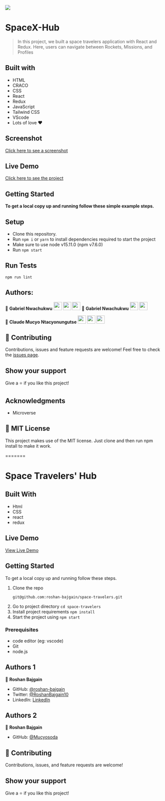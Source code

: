 
![](https://img.shields.io/badge/Microverse-blueviolet)
# SpaceX-Hub
> In this project, we built a space travelers application with React and Redux. Here, users can navigate between Rockets, Missions, and Profiles
## Built with
- HTML
- CRACO
- CSS
- React
- Redux
- JavaScript
- Tailwind CSS
- VScode
- Lots of love :heart:
## Screenshot
[Click here to see a screenshot](<img width="1440" alt="Screen Shot 2021-11-27 at 6 43 52 AM" src="https://user-images.githubusercontent.com/62937819/143659785-7746b52e-3a7b-495b-a550-16aeead6648c.png">
)
## Live Demo
[Click here to see the project](https://spacexapi-demo.netlify.app/)
## Getting Started
**To get a local copy up and running follow these simple example steps.**
## Setup
- Clone this repository.
- Run ``npm i`` or ``yarn`` to install dependencies required to start the project
- Make sure to use node v15.11.0 (npm v7.6.0)
- Run ``npm start``
## Run Tests
```
npm run lint
```
## Authors:
👤 **Gabriel Nwachukwu**
[<code><img height="26" src="https://cdn.iconscout.com/icon/free/png-256/github-153-675523.png"></code>](https://github.com/gabrielcoder247)
[<code><img height="26" src="https://upload.wikimedia.org/wikipedia/commons/thumb/c/c9/Linkedin.svg/1200px-Linkedin.svg.png"></code>](https://www.linkedin.com/in/gabriel-nwachukwu/)
 <a href="mailto:gabrielcoder247@gmail.com?subject=Hey Gabriel?"><img height="26" src="https://cdn.worldvectorlogo.com/logos/official-gmail-icon-2020-.svg"></a>
 👤 **Gabriel Nwachukwu**
[<code><img height="26" src="https://cdn.iconscout.com/icon/free/png-256/github-153-675523.png"></code>](https://github.com/gabrielcoder247)
[<code><img height="26" src="https://upload.wikimedia.org/wikipedia/commons/thumb/c/c9/Linkedin.svg/1200px-Linkedin.svg.png"></code>](https://www.linkedin.com/in/gabriel-nwachukwu/)

 👤 **Claude Mucyo Ntacyonungutse**
[<code><img height="26" src="https://cdn.iconscout.com/icon/free/png-256/github-153-675523.png"></code>](https://github.com/Mucyosoda)
[<code><img height="26" src="https://upload.wikimedia.org/wikipedia/sco/thumb/9/9f/Twitter_bird_logo_2012.svg/1200px-Twitter_bird_logo_2012.svg.png"></code>]( https://twitter.com/ClaudeMucyo1)
 <a href="mailto:mucyosofa@gmail.com?subject=Hey Mucyo!"><img height="26" src="https://cdn.worldvectorlogo.com/logos/official-gmail-icon-2020-.svg"></a>

## 🤝 Contributing
Contributions, issues and feature requests are welcome!
Feel free to check the [issues page](https://github.com/nikoescobal/space-travelers/issues).
## Show your support
Give a ⭐️ if you like this project!
## Acknowledgments
- Microverse
## 📝 MIT License
This project makes use of the MIT license.
Just clone and then run npm install to make it work.




=======
# Space Travelers' Hub

## Built With
- Html
- CSS
- react
- redux

## Live Demo

[View Live Demo]()

## Getting Started

To get a local copy up and running follow these steps.

1. Clone the repo
   ```
   git@github.com:roshan-bajgain/space-travelers.git
   ```
2. Go to project directory `cd space-travelers`
3. Install project requirements `npm install`
4. Start the project using `npm start`


### Prerequisites

- code editor (eg: vscode)
- Git
- node.js

## Authors 1

👤 **Roshan Bajgain**

- GitHub: [@roshan-bajgain](https://github.com/roshan-bajgain)
- Twitter: [@RoshanBajgain10](https://twitter.com/RoshanBajgain10)
- LinkedIn: [LinkedIn](https://www.linkedin.com/in/roshan-bazgain/)

## Authors 2

👤 **Roshan Bajgain**

- GitHub: [@Mucyosoda](https://github.com/Mucyosoda)


## 🤝 Contributing

Contributions, issues, and feature requests are welcome!

## Show your support

Give a ⭐️ if you like this project!

